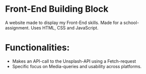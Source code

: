 # Front-End Building Block

A website made to display my Front-End skills. Made for a school-assignment.
Uses HTML, CSS and JavaScript.

# Functionalities:
- Makes an API-call to the Unsplash-API using a Fetch-request
- Specific focus on Media-queries and usability across platforms. 

